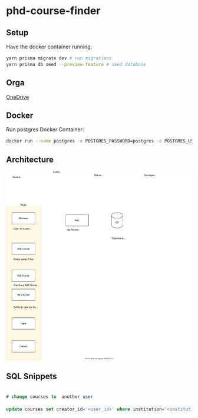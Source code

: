 # phd-course-finder

## Setup

Have the docker container running.

```bash
yarn prisma migrate dev # run migrations
yarn prisma db seed --preview-feature # seed database
```

## Orga

[OneDrive](https://theklu-my.sharepoint.com/:f:/g/personal/sandra_rudeloff_the-klu_org/EmSuNGVO1ItMqnc-F4WsPW0Bh0egtrNEgEJTvFkPfm8SRA?e=5%3ay8GEOI&at=9)

## Docker

Run postgres Docker Container:

```bash
docker run --name postgres -e POSTGRES_PASSWORD=postgres -e POSTGRES_USER=postgres -p 5432:5432 -d postgres
```

## Architecture

![Draw.io diagram](diagrams/mvp-architecture-overview.svg)

## SQL Snippets

```sql

# change courses to  another user

update courses set creator_id='<user_id>' where institution='<institution>';

```
